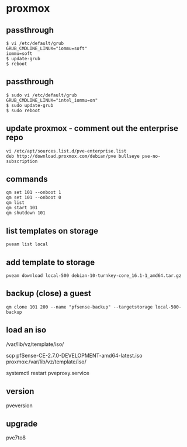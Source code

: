 # proxmox

## passthrough
```
$ vi /etc/default/grub
GRUB_CMDLINE_LINUX="iommu=soft"
iommu=soft
$ update-grub
$ reboot
```

## passthrough
```
$ sudo vi /etc/default/grub
GRUB_CMDLINE_LINUX="intel_iommu=on"
$ sudo update-grub
$ sudo reboot
```

## update proxmox - comment out the enterprise repo
```
vi /etc/apt/sources.list.d/pve-enterprise.list
deb http://download.proxmox.com/debian/pve bullseye pve-no-subscription
```


## commands
```
qm set 101 --onboot 1
qm set 101 --onboot 0
qm list
qm start 101
qm shutdown 101
```

## list templates on storage
```
pveam list local
```

## add template to storage
```
pveam download local-500 debian-10-turnkey-core_16.1-1_amd64.tar.gz
```

## backup (close) a guest
```
qm clone 101 200 --name "pfsense-backup" --targetstorage local-500-backup
```

## load an iso
/var/lib/vz/template/iso/

scp pfSense-CE-2.7.0-DEVELOPMENT-amd64-latest.iso proxmox:/var/lib/vz/template/iso/

systemctl restart pveproxy.service

## version
pveversion

## upgrade
pve7to8
